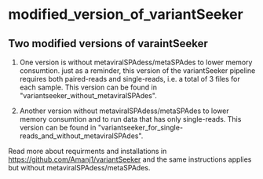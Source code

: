 # modified_version_of_variantSeeker

## Two modified versions of varaintSeeker 
1) One version is without metaviralSPAdess/metaSPAdes to lower memory consumtion. just as a reminder, this version of the variantSeeker pipeline requires both paired-reads and single-reads, i.e. a total of 3 files for each sample.
This version can be found in "variantseeker_without_metaviralSPAdes".

2) Another version without metaviralSPAdess/metaSPAdes to lower memory consumtion and to run data that has only single-reads. 
This version can be found in "variantseeker_for_single-reads_and_without_metaviralSPAdes".

Read more about requirments and installations in https://github.com/Amanj1/variantSeeker and the same instructions applies but without metaviralSPAdess/metaSPAdes.

